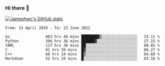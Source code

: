 ### Hi there 👋

[![Jameshwc's GitHub stats](https://github-readme-stats.vercel.app/api?username=jameshwc)](https://github.com/anuraghazra/github-readme-stats)

<!--START_SECTION:waka-->

```text
From: 13 April 2019 - To: 23 June 2022

Go                483 hrs 44 mins ████████▒░░░░░░░░░░░░░░░░   33.11 %
Python            396 hrs 36 mins ██████▓░░░░░░░░░░░░░░░░░░   27.15 %
YAML              117 hrs 36 mins ██░░░░░░░░░░░░░░░░░░░░░░░   08.05 %
C                 91 hrs 39 mins  █▓░░░░░░░░░░░░░░░░░░░░░░░   06.27 %
C++               68 hrs 24 mins  █▒░░░░░░░░░░░░░░░░░░░░░░░   04.68 %
Markdown          52 hrs 19 mins  █░░░░░░░░░░░░░░░░░░░░░░░░   03.58 %
```

<!--END_SECTION:waka-->